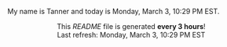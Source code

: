 My name is Tanner and today is Monday, March 3, 10:29 PM EST.

<p align="center">This <i>README</i> file is generated <b>every 3 hours</b>!</br>Last refresh: Monday, March 3, 10:29 PM EST<br /></p>
